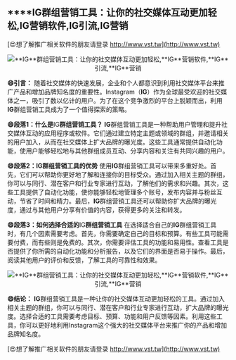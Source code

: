 ## ****IG**群组营销工具：让你的社交媒体互动更加轻松,**IG**营销软件,**IG**引流,**IG**营销**

[😍想了解推广相关软件的朋友请登录 http://www.vst.tw](http://www.vst.tw)

 <center><img src="https://vst.tw/MP4/tuiguang/png/1.png" alt="**IG**群组营销工具：让你的社交媒体互动更加轻松,**IG**营销软件,**IG**引流,**IG**营销"></center>

**😄引言：**
随着社交媒体的快速发展，企业和个人都意识到利用社交媒体平台来推广产品和增加品牌知名度的重要性。Instagram（**IG**）作为全球最受欢迎的社交媒体之一，吸引了数以亿计的用户。为了在这个竞争激烈的平台上脱颖而出，利用**IG**群组营销工具成为了一个值得探索的策略。

**😄段落1：什么是**IG**群组营销工具？**
**IG**群组营销工具是一种帮助用户管理和提升社交媒体互动的应用程序或软件。它们通过建立特定主题或领域的群组，并邀请相关的用户加入，从而在社交媒体上扩大品牌的曝光度。这些工具通常提供自动化功能，使用户能够轻松地与其他群组成员互动、分享内容和关注有共同兴趣的用户。

**😄段落2：**IG**群组营销工具的优势**
使用**IG**群组营销工具可以带来多重好处。首先，它们可以帮助你更好地了解和连接你的目标受众。通过加入相关主题的群组，你可以与同行、潜在客户和行业专家进行互动，了解他们的需求和兴趣。其次，这些工具提供了自动化功能，使你能够轻松地管理多个账号，发布内容并与粉丝互动，节省了时间和精力。最后，**IG**群组营销工具还可以帮助你扩大品牌的曝光度，通过与其他用户分享有价值的内容，获得更多的关注和转发。

**😄段落3：如何选择合适的**IG**群组营销工具**
在选择适合自己的**IG**群组营销工具时，有几个因素需要考虑。首先，你需要确定自己的目标和预算。有些工具可能需要付费，而有些则是免费的。其次，你需要评估工具的功能和易用性。查看工具是否提供了你所需的自动化功能和分析报告，以及它们的界面是否易于操作。最后，阅读其他用户的评价和反馈，了解工具的可靠性和效果。

 <center><img src="https://vst.tw/MP4/tuiguang/png/3.png" alt="**IG**群组营销工具：让你的社交媒体互动更加轻松,**IG**营销软件,**IG**引流,**IG**营销"></center>

**😄结论：**
**IG**群组营销工具是一种让你的社交媒体互动更加轻松的工具。通过加入相关主题的群组，你可以与同行、潜在客户和行业专家进行互动，扩大品牌的曝光度。选择合适的工具需要考虑目标、预算、功能和用户反馈等因素。利用这些工具，你可以更好地利用Instagram这个强大的社交媒体平台来推广你的产品和增加品牌知名度。

[😍想了解推广相关软件的朋友请登录 http://www.vst.tw](http://www.vst.tw)



